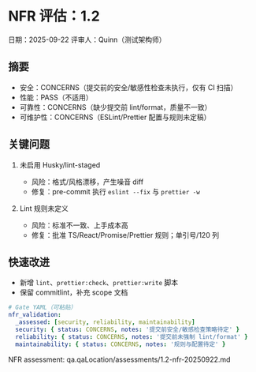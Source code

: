 # NFR 评估：1.2

日期：2025-09-22
评审人：Quinn（测试架构师）

## 摘要

- 安全：CONCERNS（提交前的安全/敏感性检查未执行，仅有 CI 扫描）
- 性能：PASS（不适用）
- 可靠性：CONCERNS（缺少提交前 lint/format，质量不一致）
- 可维护性：CONCERNS（ESLint/Prettier 配置与规则未定稿）

## 关键问题

1. 未启用 Husky/lint-staged
   - 风险：格式/风格漂移，产生噪音 diff
   - 修复：pre-commit 执行 `eslint --fix` 与 `prettier -w`

2. Lint 规则未定义
   - 风险：标准不一致、上手成本高
   - 修复：批准 TS/React/Promise/Prettier 规则；单引号/120 列

## 快速改进

- 新增 `lint`、`prettier:check`、`prettier:write` 脚本
- 保留 commitlint，补充 scope 文档

```yaml
# Gate YAML（可粘贴）
nfr_validation:
  _assessed: [security, reliability, maintainability]
  security: { status: CONCERNS, notes: '提交前安全/敏感检查策略待定' }
  reliability: { status: CONCERNS, notes: '提交前未强制 lint/format' }
  maintainability: { status: CONCERNS, notes: '规则与配置待定' }
```

NFR assessment: qa.qaLocation/assessments/1.2-nfr-20250922.md

